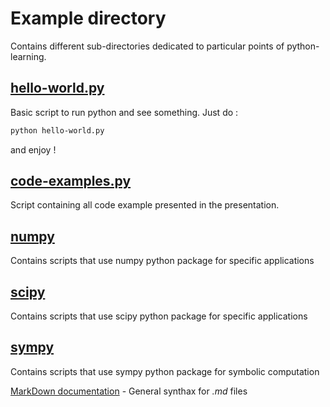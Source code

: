 # Example directory

Contains different sub-directories dedicated to particular points of python-learning.

## [hello-world.py](hello-world.py)

Basic script to run python and see something. Just do :

```bash
python hello-world.py
```

and enjoy !

## [code-examples.py](code-examples.py)

Script containing all code example presented in the presentation.


## [numpy](numpy/)

Contains scripts that use numpy python package for specific applications

## [scipy](scipy/)

Contains scripts that use scipy python package for specific applications

## [sympy](sympy/)

Contains scripts that use sympy python package for symbolic computation

[MarkDown documentation](https://docs.gitlab.com/ee/user/markdown.html) - General synthax for *.md* files


